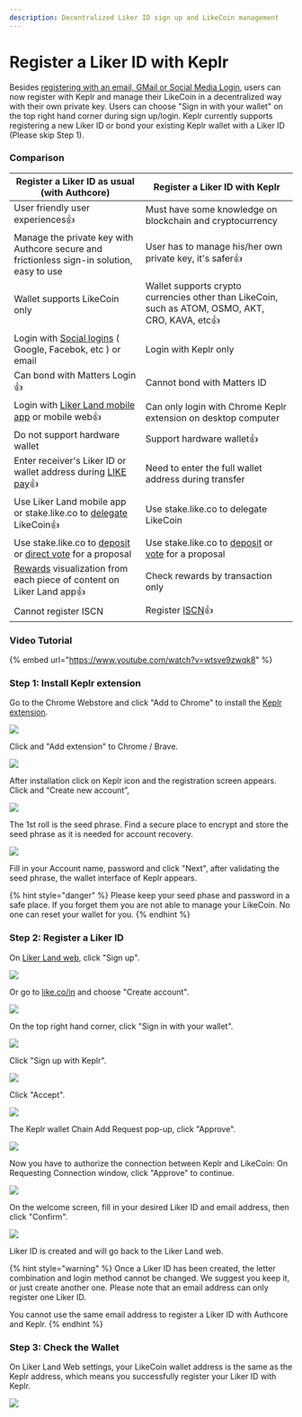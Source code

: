```yaml
---
description: Decentralized Liker ID sign up and LikeCoin management
---
```


# Register a Liker ID with Keplr

Besides [registering with an email, GMail or Social Media Login](register.md), users can now register with Keplr and manage their LikeCoin in a decentralized way with their own private key. Users can choose "Sign in with your wallet" on the top right hand corner during sign up/login. Keplr currently supports registering a new Liker ID or bond your existing Keplr wallet with a Liker ID (Please skip Step 1).

### **Comparison**

| **Register a Liker ID as usual (with Authcore)**                                                                                                                    | **Register a Liker ID with Keplr**                                                                                                                           |
| ------------------------------------------------------------------------------------------------------------------------------------------------------------------- | ------------------------------------------------------------------------------------------------------------------------------------------------------------ |
| User friendly user experiences:thumbsup:                                                                                                                            | Must have some knowledge on blockchain and cryptocurrency                                                                                                    |
| Manage the private key with Authcore secure and frictionless sign-in solution, easy to use                                                                          | User has to manage his/her own private key, it's safer:thumbsup:                                                                                             |
| Wallet supports LikeCoin only                                                                                                                                       | Wallet supports crypto currencies other than LikeCoin, such as ATOM, OSMO, AKT, CRO, KAVA, etc:thumbsup:                                                     |
| Login with [Social logins](social-media-logins.md) ( Google, Facebok, etc ) or email                                                                                | Login with Keplr only                                                                                                                                        |
| Can bond with Matters Login:thumbsup:                                                                                                                               | Cannot bond with Matters ID                                                                                                                                  |
| Login with [Liker Land mobile app](https://liker.land/getapp) or mobile web:thumbsup:                                                                               | Can only login with Chrome Keplr extension on desktop computer                                                                                               |
| Do not support hardware wallet                                                                                                                                      | Support hardware wallet:thumbsup:                                                                                                                            |
| Enter receiver's Liker ID or wallet address during [LIKE pay](../../general-guides/wallet/like-pay.md):thumbsup:                                                    | Need to enter the full wallet address during transfer                                                                                                        |
| Use Liker Land mobile app or stake.like.co to [delegate](../../general-guides/stake/delegation-of-likecoin.md) LikeCoin:thumbsup:                                   | Use stake.like.co to delegate LikeCoin                                                                                                                       |
| Use stake.like.co to [deposit](../../general-guides/governance/proposal-deposit.md) or [direct vote](../../general-guides/governance/direct-vote.md) for a proposal | Use stake.like.co to [deposit](../../general-guides/governance/proposal-deposit.md) or [vote](../../general-guides/governance/direct-vote.md) for a proposal |
| [Rewards](../creatortools/rewards/) visualization from each piece of content on Liker Land app:thumbsup:                                                            | Check rewards by transaction only                                                                                                                            |
| Cannot register ISCN                                                                                                                                                | Register [ISCN](../../general-guides/decentralized-publishing/app.like.co.md):thumbsup:                                                                      |

### **Video Tutorial**

{% embed url="https://www.youtube.com/watch?v=wtsve9zwqk8" %}

### **Step 1: Install Keplr extension**

Go to the Chrome Webstore and click "Add to Chrome" to install the [Keplr extension](https://chrome.google.com/webstore/detail/keplr/dmkamcknogkgcdfhhbddcghachkejeap).

![](../../.gitbook/assets/keplr01.png)

Click and "Add extension" to Chrome / Brave.

![](../../.gitbook/assets/keplr02.png)

After installation click on Keplr icon and the registration screen appears. Click and “Create new account”,

![](../../.gitbook/assets/keplr03.png)

The 1st roll is the seed phrase. Find a secure place to encrypt and store the seed phrase as it is needed for account recovery.

![](../../.gitbook/assets/keplr04.png)

Fill in your Account name, password and click "Next", after validating the seed phrase, the wallet interface of Keplr appears.

{% hint style="danger" %}
Please keep your seed phase and password in a safe place. If you forget them you are not able to manage your LikeCoin. No one can reset your wallet for you.
{% endhint %}

### Step 2: Register a Liker ID

On [Liker Land web](https://liker.land), click "Sign up".

![](../../.gitbook/assets/keplr-liker-id-00-en.png)

Or go to [like.co/in](https://like.co) and choose "Create account".

![](<../../.gitbook/assets/Keplr Liker ID 000  en.png>)

On the top right hand corner, click "Sign in with your wallet".

![](../../.gitbook/assets/keplr-liker-id-01-en.png)

Click "Sign up with Keplr".

![](../../.gitbook/assets/keplr-liker-id-02-en.png)

Click "Accept".

![](../../.gitbook/assets/keplr-liker-id-03.png)

The Keplr wallet Chain Add Request pop-up, click "Approve".

![](<../../.gitbook/assets/Keplr Liker ID 04.png>)

Now you have to authorize the connection between Keplr and LikeCoin: On Requesting Connection window, click "Approve" to continue.

![](<../../.gitbook/assets/Keplr Liker ID 04dot5.png>)

On the welcome screen, fill in your desired Liker ID and email address, then click "Confirm".

![](../../.gitbook/assets/keplr-liker-id-05.png)

Liker ID is created and will go back to the Liker Land web.

{% hint style="warning" %}
Once a Liker ID has been created, the letter combination and login method cannot be changed.  We suggest you keep it, or just create another one. Please note that an email address can only register one Liker ID.

You cannot use the same email address to register a Liker ID with Authcore and Keplr.
{% endhint %}

### Step 3: Check the Wallet

On Liker Land Web settings, your LikeCoin wallet address is the same as the Keplr address, which means you successfully register your Liker ID with Keplr.

![](../../.gitbook/assets/keplr-liker-id-06-en.png)
